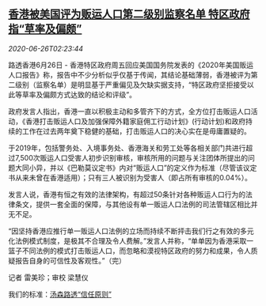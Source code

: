 <!--1593141793000-->
[香港被美国评为贩运人口第二级别监察名单 特区政府指“草率及偏颇”](https://cn.reuters.com/article/hk-usa-0626-fri-idCNKBS23X09Y)
------

<div><i>2020-06-26T02:23:44</i></div><div class="StandardArticleBody_body"><p>路透香港6月26日 - 香港特区政府周五回应美国国务院发表的《2020年美国贩运人口报告》称，报告中不少分析似乎仅基于传闻，其结论基础薄弱，香港被评为第二级别（监察名单）是明显基于严重偏见及欠缺实据支持，“特区政府坚拒接受以此等草率及偏颇方式达致的结论和评级”。 </p><p>政府发言人指出，香港一直以积极主动和多管齐下的方式，全方位打击贩运人口活动，《香港打击贩运人口及加强保障外籍家庭佣工行动计划》(行动计划)和政府持续的工作在过去两年奠下稳健的基础，打击贩运人口的决心实在是毋庸置疑的。 </p><p>于2019年，包括警务处、入境事务处、香港海关和劳工处等各相关部门共进行超过7,500次贩运人口受害人初步识别审核，审核所用的问题与关注团体所提出的问题大同小异，并以《巴勒莫议定书》内对“贩运人口”的定义作为标准（尽管该议定书从来未曾在香港适用）；只有三人被识别为受害人（即占所有审核的0.04%）。 </p><p>发言人说，香港有恒之有效的法律架构，有超过50条针对各种贩运人口行为的法律条文，提供一套全面的保障，与其他设有单一贩运人口法例的司法管辖区相比并无不足。 </p><p>“因坚持香港应推行单一贩运人口法例的立场而持续不断抨击我们行之有效的多元化法例模式制度，是极其不合理及令人费解。”发言人并称，“单单因为香港采取一篮子不同法例的模式打击贩运人口，而忽略和漠视特区政府的努力和成果，令人质疑报告自身的可信性及客观性。”（完） </p><div class="Attribution_container"><div class="Attribution_attribution"><p class="Attribution_content">记者 雷美珍；审校 梁慧仪 </p></div></div><div class="StandardArticleBody_trustBadgeContainer"><span class="StandardArticleBody_trustBadgeTitle">我们的标准：</span><span class="trustBadgeUrl"><a href="https://www.thomsonreuters.cn/content/dam/openweb/documents/pdf/china/brochures/about-us-1.pdf">汤森路透“信任原则”</a></span></div></div>
